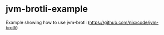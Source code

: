 # jvm-brotli-example
Example showing how to use jvm-brotli (https://github.com/nixxcode/jvm-brotli)
